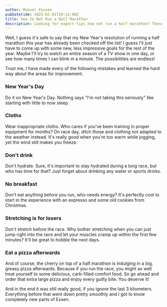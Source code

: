 ```yaml
---
author: Manuel Fessen
pubDatetime: 2023-02-01T20:12:00Z
title: How to Not Run a Half Marathon
description: Looking for expert tips how not run a half marathon? These tips will ensure you don't even make it to the starting line. Happy running!
---
```


Well, I guess it's safe to say that my New Year's resolution of running a half marathon this year has already been checked off the list! I guess I'll just have to come up with some new, less impressive goals for the rest of the year. Maybe I'll try to watch an entire season of a TV show in one day, or see how many times I can blink in a minute. The possibilities are endless!

Trust me, I have made every of the following mistakes and learned the hard way about the areas for improvement. 

### New Year's Day
Do it on New Year's Day. Nothing says "I'm not taking this seriously" like starting with little to now sleep. 

### Cloths
Wear inappropriate cloths. Who cares if you've been training in proper equipment for months? On race day, ditch those and clothing not adapted to the weather instead. It's really good when you're too warm while jogging, yet the wind still makes you freeze. 

### Don't drink
Don't hydrate. Sure, it's important to stay hydrated during a long race, but who has time for that? Just forget about drinking any water or sports drinks. 

### No breakfast
Don't eat anything before you run, who needs energy? It's perfectly cool to start in the experience with an expresso and some old cookies from Christmas. 

### Stretching is for losers
Don't stretch before the race. Why bother stretching when you can just jump right into the race and let your muscles cramp up within the first few minutes? It'll be great to hobble the next days.

### Eat a pizza afterwards
And of course, the cherry on top of a half marathon is indulging in a big, greasy pizza afterwards. Because if you run the race, you might as well treat yourself to some delicious, carb-filled comfort food. So go ahead and order that extra large pizza and enjoy every guilty bite. You deserve it!

And in the end it was still really good, if you ignore the last 3 kilometers. Everything before that went down pretty smoothly and I got to know completely new parts of Essen. 


<div class="strava-embed-placeholder w-full" data-embed-type="activity" data-embed-id="8320218564"></div><script src="https://strava-embeds.com/embed.js"></script>